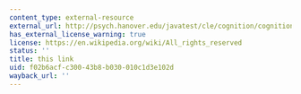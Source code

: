 ```yaml
---
content_type: external-resource
external_url: http://psych.hanover.edu/javatest/cle/cognition/cognition/attentionalblink_instructions.html
has_external_license_warning: true
license: https://en.wikipedia.org/wiki/All_rights_reserved
status: ''
title: this link
uid: f02b6acf-c300-43b8-b030-010c1d3e102d
wayback_url: ''
---
```

